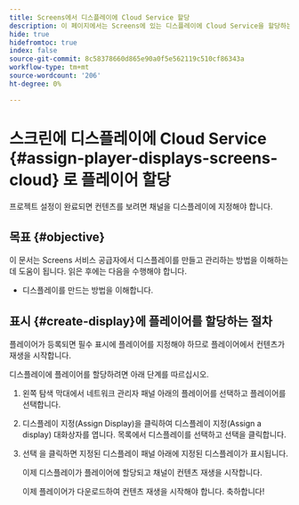 ```yaml
---
title: Screens에서 디스플레이에 Cloud Service 할당
description: 이 페이지에서는 Screens에 있는 디스플레이에 Cloud Service을 할당하는 방법을 설명합니다.
hide: true
hidefromtoc: true
index: false
source-git-commit: 8c58378660d865e90a0f5e562119c510cf86343a
workflow-type: tm+mt
source-wordcount: '206'
ht-degree: 0%

---
```



# 스크린에 디스플레이에 Cloud Service {#assign-player-displays-screens-cloud} 로 플레이어 할당

프로젝트 설정이 완료되면 컨텐츠를 보려면 채널을 디스플레이에 지정해야 합니다.

## 목표 {#objective}

이 문서는 Screens 서비스 공급자에서 디스플레이를 만들고 관리하는 방법을 이해하는 데 도움이 됩니다. 읽은 후에는 다음을 수행해야 합니다.

* 디스플레이를 만드는 방법을 이해합니다.

## 표시 {#create-display}에 플레이어를 할당하는 절차

플레이어가 등록되면 필수 표시에 플레이어를 지정해야 하므로 플레이어에서 컨텐츠가 재생을 시작합니다.

디스플레이에 플레이어를 할당하려면 아래 단계를 따르십시오.

1. 왼쪽 탐색 막대에서 네트워크 관리자 패널 아래의 플레이어를 선택하고 플레이어를 선택합니다.

1. 디스플레이 지정(Assign Display)을 클릭하여 디스플레이 지정(Assign a display) 대화상자를 엽니다. 목록에서 디스플레이를 선택하고 선택을 클릭합니다.

1. 선택 을 클릭하면 지정된 디스플레이 패널 아래에 지정된 디스플레이가 표시됩니다.

   이제 디스플레이가 플레이어에 할당되고 채널이 컨텐츠 재생을 시작합니다.

   이제 플레이어가 다운로드하여 컨텐츠 재생을 시작해야 합니다. 축하합니다!
